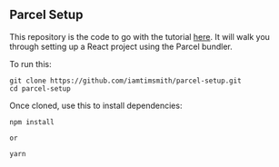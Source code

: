 ## Parcel Setup

This repository is the code to go with the tutorial [here](https://www.iamtimsmith.com/blog/parcel-js-who-says-bundling-needs-to-be-difficult). It will walk you through setting up a React project using the Parcel bundler.

To run this:

```
git clone https://github.com/iamtimsmith/parcel-setup.git
cd parcel-setup
```

Once cloned, use this to install dependencies:

```
npm install

or

yarn
```
